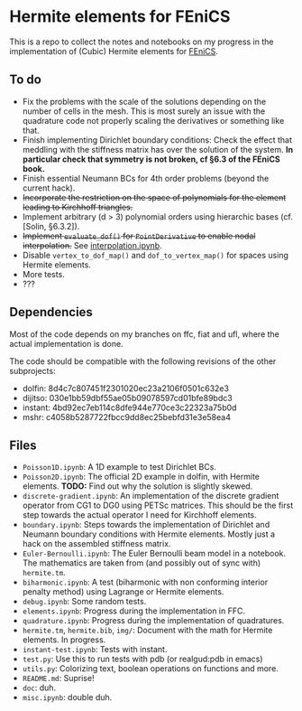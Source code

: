 # Hermite elements for FEniCS #

This is a repo to collect the notes and notebooks on my progress in
the implementation of (Cubic) Hermite elements
for [FEniCS](https://fenicsproject.org/).

## To do ##

* Fix the problems with the scale of the solutions depending on the
  number of cells in the mesh. This is most surely an issue with the
  quadrature code not properly scaling the derivatives or something
  like that.
* Finish implementing Dirichlet boundary conditions: Check the effect
  that meddling with the stiffness matrix has over the solution of the
  system. **In particular check that symmetry is not broken, cf §6.3 of
  the FEniCS book.**
* Finish essential Neumann BCs for 4th order problems (beyond
  the current hack).
* <strike>Incorporate the restriction on the space of polynomials for the
  element leading to Kirchhoff triangles.</strike>
* Implement arbitrary (d > 3) polynomial orders using hierarchic bases
  (cf. [Solin, §6.3.2]).
* <strike>Implement `evaluate_dof()` for `PointDerivative` to enable
  nodal interpolation.</strike> See 
  [interpolation.ipynb](interpolation.ipynb).
* Disable `vertex_to_dof_map()` and `dof_to_vertex_map()` for spaces
  using Hermite elements.
* More tests.
* ???

## Dependencies ##

Most of the code depends on my branches on ffc, fiat and ufl, where
the actual implementation is done.

The code should be compatible with the following revisions of the
other subprojects:

* dolfin: 8d4c7c807451f2301020ec23a2106f0501c632e3
* dijitso: 030e1bb59dbf55ae05b09078597cd01bfe89bdc3
* instant: 4bd92ec7eb114c8dfe944e770ce3c22323a75b0d
* mshr: c4058b5287722fbcc9dd8ec25bebfd31e3e58ea4


## Files ##

* `Poisson1D.ipynb`: A 1D example to test Dirichlet BCs.
* `Poisson2D.ipynb`: The official 2D example in dolfin, with Hermite
  elements. **TODO:** Find out why the solution is slightly
  skewed.
* `discrete-gradient.ipynb`: An implementation of the discrete
  gradient operator from CG1 to DG0 using PETSc matrices. This should
  be the first step towards the actual operator I need for Kirchhoff
  elements.
* `boundary.ipynb`: Steps towards the implementation of Dirichlet and
  Neumann boundary conditions with Hermite elements. Mostly just a
  hack on the assembled stiffness matrix.
* `Euler-Bernoulli.ipynb`: The Euler Bernoulli beam model in a
   notebook.  The mathematics are taken from (and possibly out of sync
   with) `hermite.tm`.
* `biharmonic.ipynb`: A test (biharmonic with non conforming interior
   penalty method) using Lagrange or Hermite elements.
* `debug.ipynb`: Some random tests.
* `elements.ipynb`: Progress during the implementation in FFC.
* `quadrature.ipynb`: Progress during the implementation of
   quadratures.
* `hermite.tm`, `hermite.bib`, `img/`: Document with the math for
  Hermite elements. In progress.
* `instant-test.ipynb`: Tests with instant.
* `test.py`: Use this to run tests with pdb (or realgud:pdb in emacs)
* `utils.py`: Colorizing text, boolean operations on functions and more.
* `README.md`: Suprise!
* `doc`: duh.
* `misc.ipynb`: double duh.
